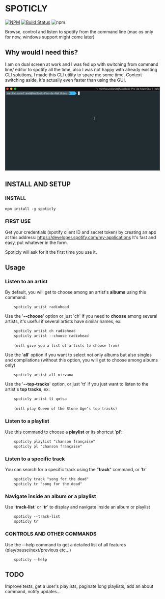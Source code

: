 
# SPOTICLY

[![NPM](https://nodei.co/npm/spoticly.png)](https://nodei.co/npm/spoticly/) [![Build Status](https://travis-ci.org/breizoreol/spoticly.svg?branch=master)](https://travis-ci.org/breizoreol/spoticly) ![npm](https://img.shields.io/npm/dt/spoticly.svg)


Browse, control and listen to spotify from the command line (mac os only for now, windows support might come later)

## Why would I need this?
I am on dual screen at work and I was fed up with switching from command line/ editor to spotify all the time, also I was not happy with already existing CLI solutions, I made this CLI utility to spare me some time. Context switching aside, it's actually even faster than using the GUI. 

![alt text](https://github.com//breizoreol/spoticly/blob/master/demo.gif?raw=true) 

## INSTALL AND SETUP

### INSTALL

```
npm install -g spoticly

````

### FIRST USE
Get your credentials (spotify client ID and secret token) by creating an app at this address: https://developer.spotify.com/my-applications
It's fast and easy, put whatever in the form.

Spoticly will ask for it the first time you use it.

## Usage

### Listen to an artist
By default, you will get to choose among an artist's **albums** using this command:
```
    spoticly artist radiohead
````

Use the '**--choose**' option or just 'ch' if you need to **choose** among several artists, it's useful if several artists have similar names, ex:
```
    spoticly artist ch radiohead
    spoticly artist --choose radiohead

    (will give you a list of artists to choose from)
````

Use the '**all**' option if you want to select not only albums but also singles and compilations (without this option, you will get to choose among albums only)

```
    spoticly artist all nirvana
````

Use the '**--top-tracks**' option, or just 'tt' if you just want to listen to the artist's **top tracks**, ex:

````
    spoticly artist tt qotsa

    (will play Queen of the Stone Age's top tracks)
````

### Listen to a playlist

Use this command to choose a **playlist** or its shortcut '**pl**':

```
    spoticly playlist "chanson française"    
    spoticly pl "chanson française"
````

### Listen to a specific track

You can search for a specific track using the "**track**" command, or '**tr**'

```
    spoticly track "song for the dead"
    spoticly tr "song for the dead"
````

### Navigate inside an album or a playlist
Use '**track-list**' or '**tr**' to display and navigate inside an album or playlist

```
    spoticly --track-list
    spoticly tr
````


### CONTROLS AND OTHER COMMANDS

Use the --help command to get a detailed list of all features (play/pause/next/previous etc...)
````
    spoticly --help
````

## TODO

 Improve tests, get a user's playlists, paginate long playlists, add an about command, notify updates...





